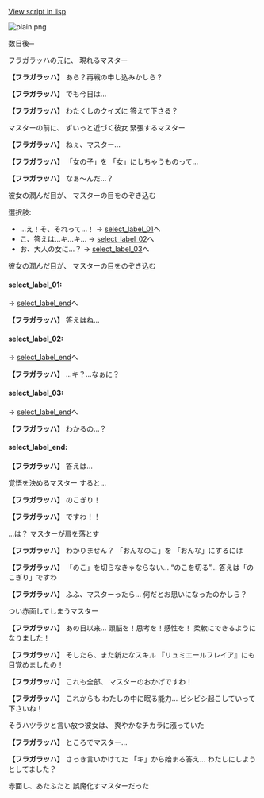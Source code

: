 [View script in lisp](../scripts/10101204.txt)

![plain.png](../images/backgrounds/plain.png)

数日後─

フラガラッハの元に、
現れるマスター

**【フラガラッハ】**
あら？再戦の申し込みかしら？

**【フラガラッハ】**
でも今日は…

**【フラガラッハ】**
わたくしのクイズに
答えて下さる？

マスターの前に、
ずいっと近づく彼女
緊張するマスター

**【フラガラッハ】**
ねぇ、マスター…

**【フラガラッハ】**
「女の子」を
「女」にしちゃうものって…

**【フラガラッハ】**
なぁ～んだ…？

彼女の潤んだ目が、
マスターの目をのぞき込む

選択肢:
- …え！そ、それって…！ → [select_label_01](#select_label_01)へ
- こ、答えは…キ…キ… → [select_label_02](#select_label_02)へ
- お、大人の女に…？ → [select_label_03](#select_label_03)へ

彼女の潤んだ目が、
マスターの目をのぞき込む

#### select_label_01:
 → [select_label_end](#select_label_end)へ

**【フラガラッハ】**
答えはね…

#### select_label_02:
 → [select_label_end](#select_label_end)へ

**【フラガラッハ】**
…キ？…なぁに？

#### select_label_03:
 → [select_label_end](#select_label_end)へ

**【フラガラッハ】**
わかるの…？

#### select_label_end:

**【フラガラッハ】**
答えは…

覚悟を決めるマスター
すると…

**【フラガラッハ】**
のこぎり！

**【フラガラッハ】**
ですわ！！

…は？
マスターが肩を落とす

**【フラガラッハ】**
わかりません？
「おんなのこ」を
「おんな」にするには

**【フラガラッハ】**
「のこ」を切らなきゃならない…
“のこを切る”…
答えは「のこぎり」ですわ

**【フラガラッハ】**
ふふ、マスターったら…
何だとお思いになったのかしら？

つい赤面してしまうマスター

**【フラガラッハ】**
あの日以来…
頭脳を！思考を！感性を！
柔軟にできるようになりました！

**【フラガラッハ】**
そしたら、また新たなスキル
『リュミエールフレイア』にも
目覚めましたの！

**【フラガラッハ】**
これも全部、
マスターのおかげですわ！

**【フラガラッハ】**
これからも
わたしの中に眠る能力…
ビシビシ起こしていって下さいね！

そうハツラツと言い放つ彼女は、
爽やかなチカラに漲っていた

**【フラガラッハ】**
ところでマスター…

**【フラガラッハ】**
さっき言いかけてた
「キ」から始まる答え…
わたしにしようとしてました？

赤面し、あたふたと
誤魔化すマスターだった
